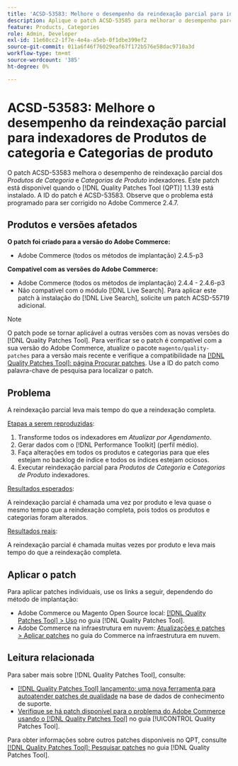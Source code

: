 ```yaml
---
title: 'ACSD-53583: Melhore o desempenho da reindexação parcial para indexadores [!UICONTROL Category Products] e [!UICONTROL Product Categories]'
description: Aplique o patch ACSD-53585 para melhorar o desempenho parcial do reindexação para indexadores de Produtos de categoria e Categorias de produto.
feature: Products, Categories
role: Admin, Developer
exl-id: 11e60cc2-1f7e-4e4a-a5eb-0f1dbe399ef2
source-git-commit: 011a6f46f76029eaf67f172b576e58dac9710a3d
workflow-type: tm+mt
source-wordcount: '385'
ht-degree: 0%

---
```


# ACSD-53583: Melhore o desempenho da reindexação parcial para indexadores de Produtos de categoria e Categorias de produto

O patch ACSD-53583 melhora o desempenho de reindexação parcial dos *Produtos de Categoria* e *Categorias de Produto* indexadores. Este patch está disponível quando o [!DNL Quality Patches Tool (QPT)] 1.1.39 está instalado. A ID do patch é ACSD-53583. Observe que o problema está programado para ser corrigido no Adobe Commerce 2.4.7.

## Produtos e versões afetados

**O patch foi criado para a versão do Adobe Commerce:**

* Adobe Commerce (todos os métodos de implantação) 2.4.5-p3

**Compatível com as versões do Adobe Commerce:**

* Adobe Commerce (todos os métodos de implantação) 2.4.4 - 2.4.6-p3
* Não compatível com o módulo [!DNL Live Search]. Para aplicar este patch à instalação do [!DNL Live Search], solicite um patch ACSD-55719 adicional.

>[!NOTE]
>
>O patch pode se tornar aplicável a outras versões com as novas versões do [!DNL Quality Patches Tool]. Para verificar se o patch é compatível com a sua versão do Adobe Commerce, atualize o pacote `magento/quality-patches` para a versão mais recente e verifique a compatibilidade na [[!DNL Quality Patches Tool]: página Procurar patches](https://experienceleague.adobe.com/tools/commerce-quality-patches/index.html?lang=pt-BR). Use a ID do patch como palavra-chave de pesquisa para localizar o patch.

## Problema

A reindexação parcial leva mais tempo do que a reindexação completa.

<u>Etapas a serem reproduzidas</u>:

1. Transforme todos os indexadores em *Atualizar por Agendamento*.
1. Gerar dados com o [!DNL Performance Toolkit] (perfil médio).
1. Faça alterações em todos os produtos e categorias para que eles estejam no backlog de índice e todos os índices estejam ociosos.
1. Executar reindexação parcial para *Produtos de Categoria* e *Categorias de Produto* indexadores.

<u>Resultados esperados</u>:

A reindexação parcial é chamada uma vez por produto e leva quase o mesmo tempo que a reindexação completa, pois todos os produtos e categorias foram alterados.

<u>Resultados reais</u>:

A reindexação parcial é chamada muitas vezes por produto e leva mais tempo do que a reindexação completa.

## Aplicar o patch

Para aplicar patches individuais, use os links a seguir, dependendo do método de implantação:

* Adobe Commerce ou Magento Open Source local: [[!DNL Quality Patches Tool] > Uso](/help/tools/quality-patches-tool/usage.md) no guia [!DNL Quality Patches Tool].
* Adobe Commerce na infraestrutura em nuvem: [Atualizações e patches > Aplicar patches](https://experienceleague.adobe.com/docs/commerce-cloud-service/user-guide/develop/upgrade/apply-patches.html?lang=pt-BR) no guia do Commerce na infraestrutura em nuvem.

## Leitura relacionada

Para saber mais sobre [!DNL Quality Patches Tool], consulte:

* [[!DNL Quality Patches Tool] lançamento: uma nova ferramenta para autoatender patches de qualidade](https://experienceleague.adobe.com/pt-br/docs/commerce-operations/tools/quality-patches-tool/quality-patches-tool-to-self-serve-quality-patches) na base de dados de conhecimento de suporte.
* [Verifique se há patch disponível para o problema do Adobe Commerce usando o  [!DNL Quality Patches Tool]](/help/tools/quality-patches-tool/patches-available-in-qpt/check-patch-for-magento-issue-with-magento-quality-patches.md) no guia [!UICONTROL Quality Patches Tool].


Para obter informações sobre outros patches disponíveis no QPT, consulte [[!DNL Quality Patches Tool]: Pesquisar patches](https://experienceleague.adobe.com/tools/commerce-quality-patches/index.html?lang=pt-BR) no guia [!DNL Quality Patches Tool].
